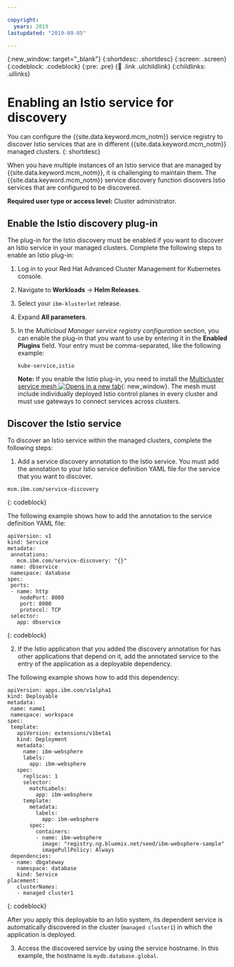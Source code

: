 ```yaml
---

copyright:
  years: 2019
lastupdated: "2019-09-05"

---
```


{:new_window: target="_blank"}
{:shortdesc: .shortdesc}
{:screen: .screen}
{:codeblock: .codeblock}
{:pre: .pre}
{:child: .link .ulchildlink}
{:childlinks: .ullinks}

# Enabling an Istio service for discovery

You can configure the {{site.data.keyword.mcm_notm}} service registry to discover Istio services that are in different {{site.data.keyword.mcm_notm}} managed clusters.
{: shortdesc}

When you have multiple instances of an Istio service that are managed by {{site.data.keyword.mcm_notm}}, it is challenging to maintain them. The {{site.data.keyword.mcm_notm}} service discovery function discovers Istio services that are configured to be discovered.

**Required user type or access level:** Cluster administrator.

## Enable the Istio discovery plug-in

The plug-in for the Istio discovery must be enabled if you want to discover an Istio service in your managed clusters. Complete the following steps to enable an Istio plug-in:

1. Log in to your Red Hat Advanced Cluster Management for Kubernetes console.

2. Navigate to **Workloads** -> **Helm Releases**.

3. Select your `ibm-klusterlet` release.

4. Expand **All parameters**.

5. In the *Multicloud Manager service registry configuration* section, you can enable the plug-in that you want to use by entering it in the **Enabled Plugins** field. Your entry must be comma-separated, like the following example:

    ```
	kube-service,istio
	```

    **Note:** If you enable the Istio plug-in, you need to install the [Multicluster service mesh ![Opens in a new tab](../../images/icons/launch-glyph.svg "Opens in a new tab")](https://istio.io/docs/concepts/multicluster-deployments/#multicluster-service-mesh){: new_window}. The mesh must include individually deployed Istio control planes in every cluster and must use gateways to connect services across clusters.

## Discover the Istio service

To discover an Istio service within the managed clusters, complete the following steps:

1. Add a service discovery annotation to the Istio service. You must add the annotation to your Istio service definition YAML file for the service that you want to discover.
  ```
  mcm.ibm.com/service-discovery
  ```
  {: codeblock}

  The following example shows how to add the annotation to the service definition YAML file:
  ```
  apiVersion: v1
  kind: Service
  metadata:
   annotations:
     mcm.ibm.com/service-discovery: "{}"
   name: dbservice
   namespace: database
  spec:
   ports:
   - name: http
      nodePort: 8080
      port: 8000
      protocol: TCP
   selector:
     app: dbservice
  ```
  {: codeblock}

2. If the Istio application that you added the discovery annotation for has other applications that depend on it, add the annotated service to the entry of the application as a deployable dependency.

  The following example shows how to add this dependency:

  ```
  apiVersion: apps.ibm.com/v1alpha1
  kind: Deployable
  metadata:
   name: name1
   namespace: workspace
  spec:
   template:
     apiVersion: extensions/v1beta1
     kind: Deployment
     metadata:
       name: ibm-websphere
       labels:
         app: ibm-websphere
     spec:
       replicas: 1
       selector:
         matchLabels:
           app: ibm-websphere
       template:
         metadata:
           labels:
             app: ibm-websphere
         spec:
           containers:
           - name: ibm-websphere
             image: "registry.ng.bluemix.net/seed/ibm-websphere-sample"
             imagePullPolicy: Always
   dependencies:
   - name: dbgateway
     namespace: database
     kind: Service
  placement:
     clusterNames:
     - managed cluster1
  ```
  {: codeblock}  

  After you apply this deployable to an Istio system, its dependent service is automatically discovered in the cluster (`managed cluster1`) in which the application is deployed.

3. Access the discovered service by using the service hostname. In this example, the hostname is `mydb.database.global`.
